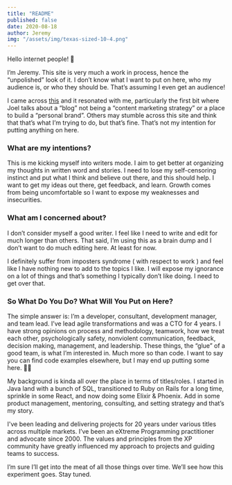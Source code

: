 ```yaml
---
title: "README"
published: false
date: 2020-08-18
author: Jeremy
img: "/assets/img/texas-sized-10-4.png"
---
```


Hello internet people! 👋

I’m Jeremy. This site is very much a work in process, hence the “unpolished” look of it. I don’t know what I want to put on here, who my audience is, or who they should be. That’s assuming I even get an audience!

I came across [this](https://joelhooks.com/on-writing-more) and it resonated with me, particularly the first bit where Joel talks about a “blog” not being a “content marketing strategy” or a place to build a “personal brand”. Others may stumble across this site and think that that’s what I’m trying to do, but that’s fine. That’s not my intention for putting anything on here.  


### What are my intentions? 

This is me kicking myself into writers mode. I aim to get better at organizing my thoughts in written word and stories. I need to lose my self-censoring instinct and put what I think and believe out there, and this should help. I want to get my ideas out there, get feedback, and learn. Growth comes from being uncomfortable so I want to expose my weaknesses and insecurities. 

### What am I concerned about? 

I don’t consider myself a good writer. I feel like I need to write and edit for much longer than others. That said, I’m using this as a brain dump and I don’t want to do much editing here.  At least for now.  

I definitely suffer from imposters syndrome ( with respect to work ) and feel like I have nothing new to add to the topics I like.  I will expose my ignorance on a lot of things and that’s something I typically don’t like doing.  I need to get over that. 


### So What Do You Do? What Will You Put on Here?

The simple answer is: I’m a developer, consultant, development manager, and team lead.  I’ve lead agile transformations and was a CTO for 4 years. I have strong opinions on process and methodology, teamwork, how we treat each other, psychologically safety, nonviolent  communication, feedback, decision making, management, and leadership. These things, the “glue” of a good team, is what I’m interested in.  Much more so than code.  I want to say you can find code examples elsewhere, but I may end up putting some here. 🤷‍♂️

My background is kinda all over the place in terms of titles/roles.  I started in Java land with a bunch of SQL, transitioned to Ruby on Rails for a long time, sprinkle in some React, and now doing some Elixir & Phoenix. Add in some product management, mentoring, consulting, and setting strategy and that’s my story.

I've been leading and delivering projects for 20 years under various titles across multiple markets. I’ve been an eXtreme Programming practitioner and advocate since 2000.  The values and principles from the XP community have greatly influenced my approach to projects and guiding teams to success. 

I’m sure I’ll get into the meat of all those things over time. We’ll see how this experiment goes.  Stay tuned. 
